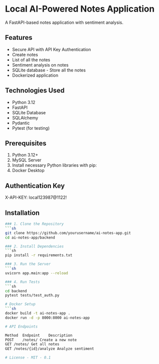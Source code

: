 # Local AI-Powered Notes Application

A FastAPI-based notes application with sentiment analysis.

## Features
- Secure API with API Key Authentication 
- Create notes
- List of all the notes
- Sentiment analysis on notes
- SQLite database - Store all the notes
- Dockerized application 

## Technologies Used

- Python 3.12
- FastAPI
- SQLite Database
- SQLAlchemy
- Pydantic
- Pytest (for testing)

## Prerequisites

1. Python 3.12+
2. MySQL Server
3. Install necessary Python libraries with pip:
4. Docker Desktop

## Authentication Key

X-API-KEY: local123987@1122!

## Installation
```sh
### 1. Clone the Repository
```sh
git clone https://github.com/yourusername/ai-notes-app.git
cd ai-notes-app/backend

### 2. Install Dependencies
```sh
pip install -r requirements.txt

### 3. Run the Server
```sh
uvicorn app.main:app --reload

### 4. Run Tests
```sh
cd backend 
pytest tests/test_auth.py

# Docker Setup
```sh
docker build -t ai-notes-app .
docker run -d -p 8000:8000 ai-notes-app

# API Endpoints

Method	Endpoint	Description
POST	/notes/	Create a new note
GET	/notes/	Get all notes
GET	/notes/{id}/analyze	Analyze sentiment

# License - MIT - 0.1